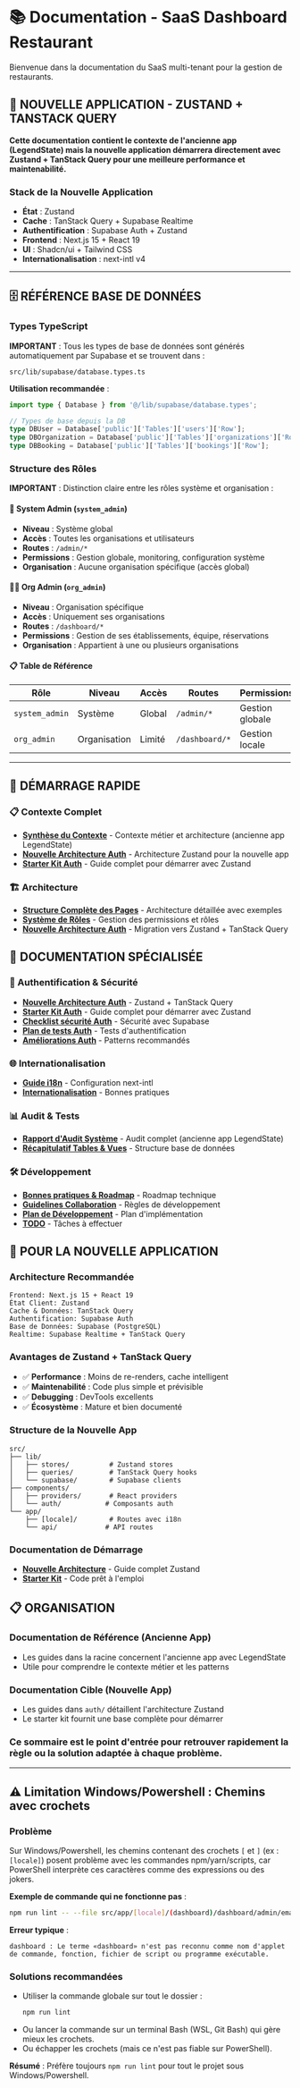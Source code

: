 # 📚 Documentation - SaaS Dashboard Restaurant

Bienvenue dans la documentation du SaaS multi-tenant pour la gestion de restaurants.

## 🚀 **NOUVELLE APPLICATION - ZUSTAND + TANSTACK QUERY**

**Cette documentation contient le contexte de l'ancienne app (LegendState) mais la nouvelle application démarrera directement avec Zustand + TanStack Query pour une meilleure performance et maintenabilité.**

### **Stack de la Nouvelle Application**
- **État** : Zustand
- **Cache** : TanStack Query + Supabase Realtime
- **Authentification** : Supabase Auth + Zustand
- **Frontend** : Next.js 15 + React 19
- **UI** : Shadcn/ui + Tailwind CSS
- **Internationalisation** : next-intl v4

---

## 🗄️ **RÉFÉRENCE BASE DE DONNÉES**

### **Types TypeScript**
**IMPORTANT** : Tous les types de base de données sont générés automatiquement par Supabase et se trouvent dans :
```
src/lib/supabase/database.types.ts
```

**Utilisation recommandée** :
```typescript
import type { Database } from '@/lib/supabase/database.types';

// Types de base depuis la DB
type DBUser = Database['public']['Tables']['users']['Row'];
type DBOrganization = Database['public']['Tables']['organizations']['Row'];
type DBBooking = Database['public']['Tables']['bookings']['Row'];
```

### **Structure des Rôles**
**IMPORTANT** : Distinction claire entre les rôles système et organisation :

#### **🏢 System Admin (`system_admin`)**
- **Niveau** : Système global
- **Accès** : Toutes les organisations et utilisateurs
- **Routes** : `/admin/*`
- **Permissions** : Gestion globale, monitoring, configuration système
- **Organisation** : Aucune organisation spécifique (accès global)

#### **👨‍💼 Org Admin (`org_admin`)**
- **Niveau** : Organisation spécifique
- **Accès** : Uniquement ses organisations
- **Routes** : `/dashboard/*`
- **Permissions** : Gestion de ses établissements, équipe, réservations
- **Organisation** : Appartient à une ou plusieurs organisations

#### **📋 Table de Référence**
| Rôle | Niveau | Accès | Routes | Permissions |
|------|--------|-------|--------|-------------|
| `system_admin` | Système | Global | `/admin/*` | Gestion globale |
| `org_admin` | Organisation | Limité | `/dashboard/*` | Gestion locale |

---

## 🎯 **DÉMARRAGE RAPIDE**

### **📋 Contexte Complet**
- **[Synthèse du Contexte](CONTEXT-SUMMARY.md)** - Contexte métier et architecture (ancienne app LegendState)
- **[Nouvelle Architecture Auth](auth/NEW-AUTHENTICATION-ARCHITECTURE.md)** - Architecture Zustand pour la nouvelle app
- **[Starter Kit Auth](auth/STARTER-KIT-ARCHITECTURE.md)** - Guide complet pour démarrer avec Zustand

### **🏗️ Architecture**
- **[Structure Complète des Pages](complete-page-structure.md)** - Architecture détaillée avec exemples
- **[Système de Rôles](ROLES-ET-STRUCTURE-COMPLET.md)** - Gestion des permissions et rôles
- **[Nouvelle Architecture Auth](auth/NEW-AUTHENTICATION-ARCHITECTURE.md)** - Migration vers Zustand + TanStack Query

## 📖 **DOCUMENTATION SPÉCIALISÉE**

### **🔐 Authentification & Sécurité**
- **[Nouvelle Architecture Auth](auth/NEW-AUTHENTICATION-ARCHITECTURE.md)** - Zustand + TanStack Query
- **[Starter Kit Auth](auth/STARTER-KIT-ARCHITECTURE.md)** - Guide complet pour démarrer avec Zustand
- **[Checklist sécurité Auth](auth/AUTH-SECURITY-CHECKLIST.md)** - Sécurité avec Supabase
- **[Plan de tests Auth](auth/AUTH-TEST-MANUAL.md)** - Tests d'authentification
- **[Améliorations Auth](auth/AUTH-IMPROVEMENTS.md)** - Patterns recommandés

### **🌐 Internationalisation**
- **[Guide i18n](i18n/I18N-GUIDE.md)** - Configuration next-intl
- **[Internationalisation](i18n/INTERNATIONALIZATION.md)** - Bonnes pratiques

### **📊 Audit & Tests**
- **[Rapport d'Audit Système](AUDIT-SYSTEM-REPORT.md)** - Audit complet (ancienne app LegendState)
- **[Récapitulatif Tables & Vues](RECAP-TABLES-VUES.md)** - Structure base de données

### **🛠️ Développement**
- **[Bonnes pratiques & Roadmap](todo/ROADMAP.md)** - Roadmap technique
- **[Guidelines Collaboration](a-garder/COLLABORATION_GUIDELINES.md)** - Règles de développement
- **[Plan de Développement](a-garder/DEVELOPMENT-PLAN.md)** - Plan d'implémentation
- **[TODO](a-garder/TODO.md)** - Tâches à effectuer

## 🎯 **POUR LA NOUVELLE APPLICATION**

### **Architecture Recommandée**
```
Frontend: Next.js 15 + React 19
État Client: Zustand
Cache & Données: TanStack Query
Authentification: Supabase Auth
Base de Données: Supabase (PostgreSQL)
Realtime: Supabase Realtime + TanStack Query
```

### **Avantages de Zustand + TanStack Query**
- ✅ **Performance** : Moins de re-renders, cache intelligent
- ✅ **Maintenabilité** : Code plus simple et prévisible
- ✅ **Debugging** : DevTools excellents
- ✅ **Écosystème** : Mature et bien documenté

### **Structure de la Nouvelle App**
```
src/
├── lib/
│   ├── stores/          # Zustand stores
│   ├── queries/         # TanStack Query hooks
│   └── supabase/        # Supabase clients
├── components/
│   ├── providers/       # React providers
│   └── auth/           # Composants auth
└── app/
    ├── [locale]/        # Routes avec i18n
    └── api/            # API routes
```

### **Documentation de Démarrage**
- **[Nouvelle Architecture](auth/NEW-AUTHENTICATION-ARCHITECTURE.md)** - Guide complet Zustand
- **[Starter Kit](auth/STARTER-KIT-ARCHITECTURE.md)** - Code prêt à l'emploi

## 📋 **ORGANISATION**

### **Documentation de Référence (Ancienne App)**
- Les guides dans la racine concernent l'ancienne app avec LegendState
- Utile pour comprendre le contexte métier et les patterns

### **Documentation Cible (Nouvelle App)**
- Les guides dans `auth/` détaillent l'architecture Zustand
- Le starter kit fournit une base complète pour démarrer

### **Ce sommaire est le point d'entrée** pour retrouver rapidement la règle ou la solution adaptée à chaque problème.

---

## ⚠️ **Limitation Windows/Powershell : Chemins avec crochets**

### Problème

Sur Windows/Powershell, les chemins contenant des crochets `[` et `]` (ex : `[locale]`) posent problème avec les commandes npm/yarn/scripts, car PowerShell interprète ces caractères comme des expressions ou des jokers.

**Exemple de commande qui ne fonctionne pas** :
```bash
npm run lint -- --file src/app/[locale]/(dashboard)/dashboard/admin/email-logs/page.tsx
```

**Erreur typique** :
```
dashboard : Le terme «dashboard» n'est pas reconnu comme nom d'applet de commande, fonction, fichier de script ou programme exécutable.
```

### Solutions recommandées
- Utiliser la commande globale sur tout le dossier :
  ```bash
  npm run lint
  ```
- Ou lancer la commande sur un terminal Bash (WSL, Git Bash) qui gère mieux les crochets.
- Ou échapper les crochets (mais ce n'est pas fiable sur PowerShell).

**Résumé** : Préfère toujours `npm run lint` pour tout le projet sous Windows/Powershell.
